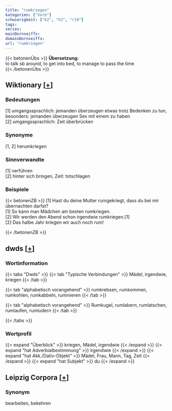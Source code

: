 ```yaml
---
title: "rumkriegen"
kategorien: ["Verb"]
schwierigkeit: ["k2", "h2", "r19"]
tags:
series:
mainDornseiffs:
domainDornseiffs:
url: "rumkriegen"
---
```


{{< betonenÜbs >}}
**Übersetzung:**  
to talk sb around, to get into bed, to manage to pass the time  
{{< /betonenÜbs >}}

## Wiktionary [[+](https://de.wiktionary.org/wiki/rumkriegen)]

### Bedeutungen
[1] umgangssprachlich: jemanden überzeugen etwas trotz Bedenken zu tun, besonders: jemanden überzeugen Sex mit einem zu haben  
[2] umgangssprachlich: Zeit überbrücken  

### Synonyme
[1, 2] herumkriegen  

### Sinnverwandte
[1] verführen  
[2] hinter sich bringen, Zeit: totschlagen  

### Beispiele
{{< betonenZB >}}
[1] Hast du deine Mutter rumgekriegt, dass du bei mir übernachten darfst?  
[1] So kann man Mädchen am besten rumkriegen.  
[2] Wir werden den Abend schon irgendwie rumkriegen.[1]  
[2] Das halbe Jahr kriegen wir auch noch rum!  

{{< /betonenZB >}}


## dwds [[+](https://www.dwds.de/wb/rumkriegen)]

### Wortinformation
{{< tabs "Dwds" >}}
{{< tab "Typische Verbindungen" >}}
Mädel, irgendwie, kriegen
{{< /tab >}}

{{< tab "alphabetisch vorangehend" >}}
rumkrebsen, rumkommen, rumkohlen, rumkabbeln, ruminieren
{{< /tab >}}

{{< tab "alphabetisch vorangehend" >}}
Rumkugel, rumlabern, rumlatschen, rumlaufen, rumludern
{{< /tab >}}

{{< /tabs >}}

### Wortprofil
{{< expand "Überblick" >}} kriegen, Mädel, irgendwie {{< /expand >}}
{{< expand "hat Adverbialbestimmung" >}} irgendwie {{< /expand >}}
{{< expand "hat Akk./Dativ-Objekt" >}} Mädel, Frau, Mann, Tag, Zeit {{< /expand >}}
{{< expand "hat Subjekt" >}} du {{< /expand >}}

## Leipzig Corpora [[+](https://corpora.uni-leipzig.de/en/res?word=rumkriegen&corpusId=deu_newscrawl-public_2018)]


### Synonym
bearbeiten, bekehren


